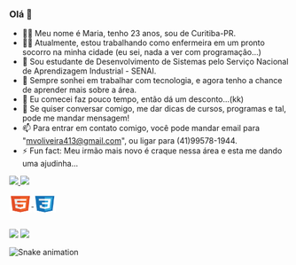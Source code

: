 ### Olá 👋

- 🙋‍♀ Meu nome é Maria, tenho 23 anos, sou de Curitiba-PR.
- 👩‍⚕️ Atualmente, estou trabalhando como enfermeira em um pronto socorro na minha cidade (eu sei, nada a ver com programação...)
- 🌱 Sou estudante de Desenvolvimento de Sistemas pelo Serviço Nacional de Aprendizagem Industrial - SENAI.
- 👯 Sempre sonhei em trabalhar com tecnologia, e agora tenho a chance de aprender mais sobre a área. 
- 🤔 Eu comecei faz pouco tempo, então dá um desconto...(kk)
- 💬 Se quiser conversar comigo, me dar dicas de cursos, programas e tal, pode me mandar mensagem!
- 📫 Para entrar em contato comigo, você pode mandar email para "mvoliveira413@gmail.com", ou ligar para (41)99578-1944.
- ⚡ Fun fact: Meu irmão mais novo é craque nessa área e esta me dando uma ajudinha...
 
<div>
  <a href="https://github.com/MariaVAOliveira">
  <img height="180em" src="https://github-readme-stats.vercel.app/api?username=MariaVAOliveira&show_icons=true&theme=dracula&include_all_commits=true&count_private=true"/>
  <img height="180em" src="https://github-readme-stats.vercel.app/api/top-langs/?username=MariaVAOliveira&layout=compact&langs_count=7&theme=dracula"/>
</div>
<div style="display: inline_block"><br>
  <img align="center" alt="Rafa-HTML" height="30" width="40" src="https://raw.githubusercontent.com/devicons/devicon/master/icons/html5/html5-original.svg">
  <img align="center" alt="Rafa-CSS" height="30" width="40" src="https://raw.githubusercontent.com/devicons/devicon/master/icons/css3/css3-original.svg">
</div>
 
 ##
 
 <div> 
  <a href="https://www.instagram.com/mabreu/" target="_blank"><img src="https://img.shields.io/badge/-Instagram-%23E4405F?style=for-the-badge&logo=instagram&logoColor=white" target="_blank"></a>
  <a href = "mailto:mvoliveira413@gmail.com"><img src="https://img.shields.io/badge/-Gmail-%23333?style=for-the-badge&logo=gmail&logoColor=white" target="_blank"></a>
 
  ![Snake animation](https://github.com/rafaballerini/MariaVAOliveira/blob/output/github-contribution-grid-snake.svg)
 
</div>
